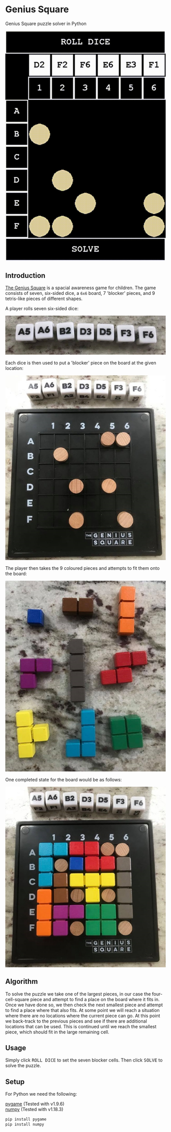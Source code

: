 # Genius Square
Genius Square puzzle solver in Python

![Screenshot](https://github.com/James-P-D/GeniusSquare/blob/master/screenshot.gif)

## Introduction

[The Genius Square](https://www.happypuzzle.co.uk/products/genius-square.aspx) is a spacial awareness game for children. The game consists of seven, six-sided dice, a `6x6` board, 7 'blocker' pieces, and 9 tetris-like pieces of different shapes.

A player rolls seven six-sided dice:

![Dice](https://github.com/James-P-D/GeniusSquare/blob/master/dice.jpg)

Each dice is then used to put a 'blocker' piece on the board at the given location:

![Initial Board](https://github.com/James-P-D/GeniusSquare/blob/master/initial_board.jpg)

The player then takes the 9 coloured pieces and attempts to fit them onto the board:

![Pieces](https://github.com/James-P-D/GeniusSquare/blob/master/pieces.jpg)

One completed state for the board would be as follows:

![Completed Board](https://github.com/James-P-D/GeniusSquare/blob/master/completed_board.jpg)

## Algorithm

To solve the puzzle we take one of the largest pieces, in our case the four-cell-square piece and attempt to find a place on the board where it fits in. Once we have done so, we then check the next smallest piece and attempt to find a place where that also fits. At some point we will reach a situation where there are no locations where the current piece can go. At this point we back-track to the previous pieces and see if there are additional locations that can be used. This is continued until we reach the smallest piece, which should fit in the large remaining cell.

## Usage

Simply click <kbd>ROLL DICE</kbd> to set the seven blocker cells. Then click <kbd>SOLVE</kbd> to solve the puzzle.

## Setup

For Python we need the following:

[pygame](https://www.pygame.org/news) (Tested with v1.9.6)  
[numpy](https://numpy.org/) (Tested with v1.18.3)  

```
pip install pygame
pip install numpy
```